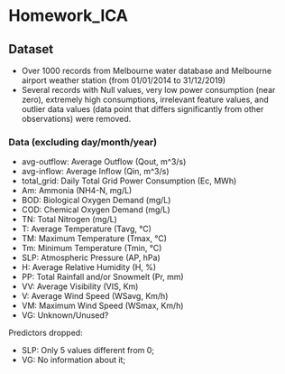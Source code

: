 # Homework_ICA

## Dataset
- Over 1000 records from Melbourne water database and Melbourne airport weather station (from 01/01/2014 to 31/12/2019)
- Several records with Null values, very low power consumption (near zero), extremely high consumptions, irrelevant feature
values, and outlier data values (data point that differs significantly
from other observations) were removed.

### Data (excluding day/month/year)
- avg-outflow: Average Outflow (Qout, m^3/s)
- avg-inflow: Average Inflow (Qin, m^3/s)
- total_grid: Daily Total Grid Power Consumption (Ec, MWh)
- Am: Ammonia (NH4-N, mg/L)
- BOD: Biological Oxygen Demand (mg/L)
- COD: Chemical Oxygen Demand (mg/L)
- TN: Total Nitrogen (mg/L)
- T: Average Temperature (Tavg, °C)
- TM: Maximum Temperature (Tmax, °C) 
- Tm: Minimum Temperature (Tmin, °C)
- SLP: Atmospheric Pressure (AP, hPa)
- H: Average Relative Humidity (H, %)
- PP: Total Rainfall and/or Snowmelt (Pr, mm)
- VV: Average Visibility (VIS, Km)
- V: Average Wind Speed (WSavg, Km/h)
- VM: Maximum Wind Speed (WSmax, Km/h)
- VG: Unknown/Unused?

Predictors dropped:
- SLP: Only 5 values different from 0;
- VG: No information about it; 